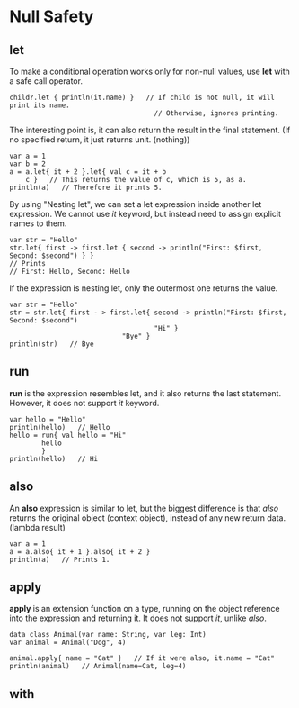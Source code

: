 # Null Safety
## let
To make a conditional operation works only for non-null values, use **let** with a safe call operator.

    child?.let { println(it.name) }   // If child is not null, it will print its name.
                                        // Otherwise, ignores printing.
                                        
The interesting point is, it can also return the result in the final statement. (If no specified return, it just returns unit. (nothing))

    var a = 1
    var b = 2
    a = a.let{ it + 2 }.let{ val c = it + b
        c }   // This returns the value of c, which is 5, as a.
    println(a)   // Therefore it prints 5.

By using "Nesting let", we can set a let expression inside another let expression. We cannot use *it* keyword, but instead need to assign explicit names to them.

    var str = "Hello"
    str.let{ first -> first.let { second -> println("First: $first, Second: $second") } }
    // Prints
    // First: Hello, Second: Hello

If the expression is nesting let, only the outermost one returns the value.

    var str = "Hello"
    str = str.let{ first - > first.let{ second -> println("First: $first, Second: $second")
                                        "Hi" }
                                "Bye" }
    println(str)   // Bye                                
                                
## run
**run** is the expression resembles let, and it also returns the last statement. However, it does not support *it* keyword.

    var hello = "Hello"
    println(hello)   // Hello
    hello = run{ val hello = "Hi"
            hello
            }
    println(hello)   // Hi

## also
An **also** expression is similar to let, but the biggest difference is that *also* returns the original object (context object), instead of any new return data. (lambda result)

    var a = 1
    a = a.also{ it + 1 }.also{ it + 2 }
    println(a)   // Prints 1.

## apply
**apply** is an extension function on a type, running on the object reference into the expression and returning it. It does not support *it*, unlike *also*.

    data class Animal(var name: String, var leg: Int)
    var animal = Animal("Dog", 4)
    
    animal.apply{ name = "Cat" }   // If it were also, it.name = "Cat"
    println(animal)   // Animal(name=Cat, leg=4)

## with
